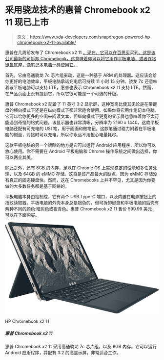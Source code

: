 # 采用骁龙技术的惠普 Chromebook x2 11 现已上市

> 原文：<https://www.xda-developers.com/snapdragon-powered-hp-chromebook-x2-11-available/>

惠普在几周前发布了 Chromebook x2 11 [，现在，它可以在百思买](https://www.xda-developers.com/hp-chrome-os-tablet-with-4g-lte-rotating-all-in-one/)买到[。这是该公司最新的可拆卸 Chromebook，这意味着你可以将它用作平板电脑，或者连接键盘底座，像笔记本电脑一样使用它。](https://shop-links.co/1750093367930847612?u1=5ac682d3-d8d6-4a8d-8f85-3eb141143531)

首先，它由高通骁龙 7c 芯片组驱动，这是一种基于 ARM 的处理器。这应该会给你更好的电池效率，平板电脑承诺充电后可持续 11 小时 15 分钟。骁龙 7c 还意味着该平板电脑可以支持 LTE，惠普也表示 Chromebook x2 11 支持 LTE。然而，在产品页面上没有提到它，所以它很可能是一个可选的升级。

惠普 Chromebook x2 配备了 11 英寸 3:2 显示屏，这种宽高比使其无论是在带键盘的横向模式下还是在纵向模式下都非常适合使用。如果你将它用作笔记本电脑，它可以给你更多的空间来阅读文本，但纵向模式下更宽的显示屏也意味着你不太可能遇到奇怪的格式问题。该显示器也非常清晰，分辨率为 2160 x 1440。这款平板电脑还配有可充电的 USI 笔，用于画画和做笔记。这款笔通过磁力附着在平板电脑的侧面，对接时可以充电，所以你永远不用担心电量耗尽。

这款平板电脑的另一个很酷的地方是它可以运行 Android 应用程序，所以你可以放心使用。你不需要在 Android 平板电脑和 Chrome 操作系统之间做出选择，你可以两全其美。

除此之外，还有 8GB 的内存，足以在 Chrome OS 上实现稳定的性能和多任务处理，以及 64GB 的 eMMC 存储。这将是该产品最大的缺点，因为 eMMC 存储没有真正的固态硬盘快。然而，这在 Chromebooks 上并不罕见，尤其是因为你要做的大多数任务都是基于网络的。

平板电脑本身由铝制成，它有两个 USB Type-C 端口，以及内置在电源按钮上的指纹读取器。平板电脑的外壳本身总是银色的，但可拆卸键盘和平板电脑的后壳有两种不同的颜色:暗灰色或夜青色。惠普 Chromebook x2 11 售价 599.99 美元，可以在下面购买。

 <picture>![The HP Chromebook x2 11 is a very lightweight CHrome OS tablet with a detachable keyboard, ideal for media consumption.](img/0ead9021b0aef9d7b3c72830df39201a.png)</picture> 

HP Chromebook x2 11

##### 惠普 Chromebook x2 11

惠普 Chromebook x2 11 采用高通骁龙 7c 芯片组，以及 8GB 内存。它可以运行 Android 应用程序，并配有 3:2 的高显示屏，非常适合工作。